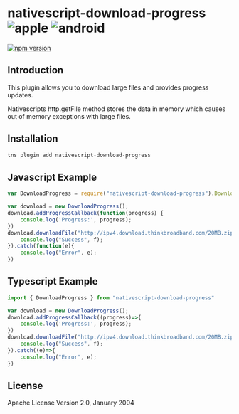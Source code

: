 # nativescript-download-progress ![apple](https://cdn3.iconfinder.com/data/icons/picons-social/57/16-apple-32.png) ![android](https://cdn4.iconfinder.com/data/icons/logos-3/228/android-32.png)

[![npm version](https://badge.fury.io/js/nativescript-download-progress.svg)](http://badge.fury.io/js/nativescript-download-progress)

## Introduction

This plugin allows you to download large files and provides progress updates.

Nativescripts http.getFile method stores the data in memory which causes out of memory exceptions with large files.

## Installation


```javascript
tns plugin add nativescript-download-progress
```

## Javascript Example 

	
```javascript
var DownloadProgress = require("nativescript-download-progress").DownloadProgress;

var download = new DownloadProgress();
download.addProgressCallback(function(progress) {
    console.log('Progress:', progress);
})
download.downloadFile("http://ipv4.download.thinkbroadband.com/20MB.zip").then(function(f){
    console.log("Success", f);
}).catch(function(e){
    console.log("Error", e);
})
```

## Typescript Example 

```typescript
import { DownloadProgress } from "nativescript-download-progress"

var download = new DownloadProgress();
download.addProgressCallback((progress)=>{
    console.log('Progress:', progress);
})
download.downloadFile("http://ipv4.download.thinkbroadband.com/20MB.zip").then((f)=>{
    console.log("Success", f);
}).catch((e)=>{
    console.log("Error", e);
})
```
    
## License

Apache License Version 2.0, January 2004
